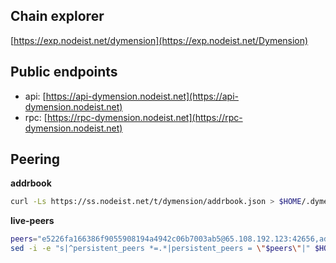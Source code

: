 ## Chain explorer
[https://exp.nodeist.net/dymension](https://exp.nodeist.net/Dymension)

## Public endpoints

* api: [https://api-dymension.nodeist.net](https://api-dymension.nodeist.net)
* rpc: [https://rpc-dymension.nodeist.net](https://rpc-dymension.nodeist.net)

## Peering

**addrbook**
```bash
curl -Ls https://ss.nodeist.net/t/dymension/addrbook.json > $HOME/.dymension/config/addrbook.json
```

**live-peers**
```bash
peers="e5226fa166386f9055908194a4942c06b7003ab5@65.108.192.123:42656,adf394846dc942b1fd03f6e310eda60b5eda7848@195.201.197.4:32656,8d5eac1042bac34cddd25d7601789fc03cb3f3a9@168.119.213.113:46656,96ffe4b68c3f97cbeae4b4362634bf1054c7aeeb@142.132.151.99:15658,802b8783727af8094d81f9cb0bf2ad9cc3d32aa0@193.46.243.144:26656,4d2ec1e61d61550fc5bfacc57e971ff9b6181152@135.181.180.29:26656,7f928378eecafe22fe1e93d9f63db181cec3f8a3@145.239.143.76:11256,8f84d324a2d266e612d06db4a793b0d001ee62a0@38.146.3.200:20556,44df333024cebe9b8e8361ac67feaa930ec6dc1f@65.109.85.170:54656"
sed -i -e "s|^persistent_peers *=.*|persistent_peers = \"$peers\"|" $HOME/.dymension/config/config.toml
```

